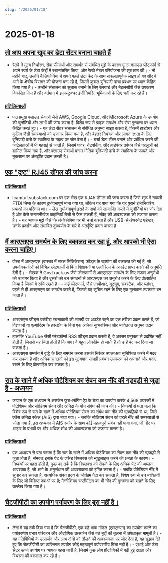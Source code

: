 ```yaml
---
slug: '/2025/01/18'
---
```


# 2025-01-18

## [तो आप अपना खुद का डेटा सेंटर बनाना चाहते हैं](https://blog.railway.com/p/data-center-build-part-one)

- रेलवे ने मूल्य निर्धारण, सेवा सीमाओं और समर्थन से संबंधित मुद्दों के कारण गूगल क्लाउड प्लेटफॉर्म से अपने स्वयं के डेटा केंद्रों में स्थानांतरित किया, और रेलवे मेटल परियोजना की शुरुआत की। - नौ महीने बाद, उन्होंने कैलिफोर्निया में अपने पहले डेटा केंद्र के साथ सफलतापूर्वक लाइव हो गए और वे आगे के क्षेत्रीय विस्तार की योजना बना रहे हैं, जिसमें कुशल बुनियादी ढांचा प्रबंधन पर ध्यान केंद्रित किया गया है। - उन्होंने संचालन को सुचारू बनाने के लिए रेलयार्ड और मेटलसीपी जैसे उपकरण विकसित किए हैं और वर्तमान में इंफ्रास्ट्रक्चर इंजीनियरिंग भूमिकाओं के लिए भर्ती कर रहे हैं।

### [प्रतिक्रियाओं](https://news.ycombinator.com/item?id=42743019)

- पाठ प्रमुख क्लाउड सेवाओं जैसे AWS, Google Cloud, और Microsoft Azure के उपयोग की चुनौतियों और लाभों की जांच करता है, विशेष रूप से ग्राहक समर्थन और सेवा गुणवत्ता पर ध्यान केंद्रित करते हुए। - यह डेटा सेंटर संचालन से संबंधित अनुभव साझा करता है, जिसमें हार्डवेयर और कूलिंग जैसी समस्याओं को उजागर किया गया है, और बेहतर नियंत्रण और लागत दक्षता के लिए बुनियादी ढांचे के स्वामित्व के महत्व पर जोर देता है। - चर्चा डेटा सेंटर बनाने और प्रबंधित करने की जटिलताओं में भी गहराई से जाती है, जिसमें पावर, नेटवर्किंग, और हार्डवेयर प्रबंधन जैसे पहलुओं को शामिल किया गया है, और क्लाउड सेवाओं बनाम भौतिक बुनियादी ढांचे के स्वामित्व के फायदे और नुकसान पर अंतर्दृष्टि प्रदान करती है।

## [एक "दुष्ट" RJ45 डोंगल की जांच करना](https://lcamtuf.substack.com/p/investigating-an-evil-rj45-dongle)

### [प्रतिक्रियाओं](https://news.ycombinator.com/item?id=42743033)

- lcamtuf.substack.com पर एक लेख एक RJ45 डोंगल की जांच करता है जिसे शुरू में नकली FTDI चिप्स के कारण दुर्भावनापूर्ण माना गया था, लेकिन यह पाया गया कि यह पुराने इंजीनियरिंग प्रथाओं का परिणाम था। - लेख दुर्भावनापूर्ण इरादे के दावों को सत्यापित करने में चुनौतियों पर जोर देता है और कैसे सनसनीखेज कहानियाँ तेजी से फैल सकती हैं, संदेह की आवश्यकता को उजागर करता है। - यह व्यापक मुद्दों जैसे कि ज़ेनोफोबिया पर भी चर्चा करता है और USB-से-ईथरनेट एडेप्टर, उनके प्रदर्शन और संभावित दुरुपयोग के बारे में अंतर्दृष्टि प्रदान करता है।

## [मैं आरएसएस समर्थन के लिए वकालत कर रहा हूं, और आपको भी ऐसा करना चाहिए।](https://reedybear.bearblog.dev/ive-been-advocating-for-rss-support-and-you-should-too/)

- पोस्ट में आरएसएस (वास्तव में सरल सिंडिकेशन) फीड्स के उपयोग की वकालत की गई है, जो उपयोगकर्ताओं को विभिन्न प्लेटफार्मों से बिना विज्ञापनों या एल्गोरिदम के अपडेट प्राप्त करने की अनुमति देती है। - लेखक ने GovTrack.us जैसे प्लेटफार्मों से आरएसएस समर्थन के लिए सफल अनुरोधों को उजागर किया है और दूसरों को उन संगठनों से आरएसएस का अनुरोध करने के लिए प्रोत्साहित किया है जिनमें वे रुचि रखते हैं। - कई प्लेटफार्म, जैसे एनपीआर, यूट्यूब, सबस्टैक, और ब्लॉगर, पहले से ही आरएसएस का समर्थन करते हैं, जिससे यह सूचित रहने के लिए एक मूल्यवान उपकरण बन जाता है।

### [प्रतिक्रियाओं](https://news.ycombinator.com/item?id=42746222)

- आरएसएस फीड्स पसंदीदा रचनाकारों की सामग्री पर अपडेट रहने का एक तरीका प्रदान करते हैं, जो विज्ञापनों या एल्गोरिदम के हस्तक्षेप के बिना एक अधिक सुव्यवस्थित और व्यक्तिगत अनुभव प्रदान करता है।
- हालांकि YouTube जैसी प्लेटफ़ॉर्म्स RSS फ़ीड्स प्रदान करती हैं, वे अक्सर प्रमुखता से प्रदर्शित नहीं होती हैं, जिससे यह चिंता होती है कि अगर वे बहुत लोकप्रिय हो जाती हैं तो उन्हें बंद कर दिया जा सकता है।
- आरएसएस समर्थन में वृद्धि के लिए समर्थन करना इसकी निरंतर उपलब्धता सुनिश्चित करने में मदद कर सकता है और अधिक संगठनों को इस मूल्यवान सामग्री प्रबंधन उपकरण को अपनाने और बनाए रखने के लिए प्रोत्साहित कर सकता है।

## [रात के खाने में अधिक पोटैशियम का सेवन कम नींद की गड़बड़ी से जुड़ा है - अध्ययन](https://www.nutraingredients-asia.com/Article/2025/01/07/higher-potassium-intake-at-dinner-linked-to-fewer-sleep-disturbances/)

- जापान के एक अध्ययन ने असकेन फूड-लॉगिंग ऐप के डेटा का उपयोग करके 4,568 वयस्कों में पोटेशियम और सोडियम सेवन और अनिद्रा के बीच संबंध की जांच की। - निष्कर्षों से पता चला कि विशेष रूप से रात के खाने में अधिक पोटेशियम सेवन का संबंध कम नींद की गड़बड़ियों से था, जिसे एथेंस अनिद्रा स्केल (AIS) द्वारा मापा गया। - जबकि सोडियम सेवन को पहले नींद की समस्याओं से जोड़ा गया है, इस अध्ययन में AIS स्कोर के साथ कोई महत्वपूर्ण संबंध नहीं पाया गया, जो नींद पर आहार के प्रभावों पर और अधिक शोध की आवश्यकता को उजागर करता है।

### [प्रतिक्रियाओं](https://news.ycombinator.com/item?id=42742161)

- एक अध्ययन से पता चलता है कि रात के खाने में अधिक पोटेशियम का सेवन कम नींद की गड़बड़ी से जुड़ा होता है, संभवतः इसके पेट के एसिड रिफ्लक्स को न्यूट्रलाइज करने की क्षमता के कारण। - निष्कर्षों पर बहस होती है, कुछ का तर्क है कि रिफ्लक्स को रोकने के लिए अधिक पेट की अम्लता आवश्यक है, जो आगे के अनुसंधान की आवश्यकता को इंगित करता है। - जबकि पोटेशियम नींद में सुधार कर सकता है, अत्यधिक सेवन हृदय के जोखिम पैदा कर सकता है, विशेष रूप से उन व्यक्तियों के लिए जो विशिष्ट दवाओं पर हैं; मैग्नीशियम सप्लीमेंट्स का भी नींद की गुणवत्ता को बढ़ाने के लिए उल्लेख किया गया है।

## [चैटजीपीटी का उपयोग पर्यावरण के लिए बुरा नहीं है।](https://andymasley.substack.com/p/individual-ai-use-is-not-bad-for)

### [प्रतिक्रियाओं](https://news.ycombinator.com/item?id=42745847)

- लेख में यह तर्क दिया गया है कि चैटजीपीटी, एक बड़े भाषा मॉडल (एलएलएम) का उपयोग करने का पर्यावरणीय प्रभाव परिवहन और औद्योगिक उत्सर्जन जैसे बड़े मुद्दों की तुलना में अपेक्षाकृत मामूली है। - यह गतिविधियों के उत्सर्जन और लाभ दोनों को तौलने की आवश्यकता पर जोर देता है, यह सुझाव देते हुए कि चैटजीपीटी का व्यक्तिगत उपयोग कोई महत्वपूर्ण पर्यावरणीय चिंता नहीं है। - एआई और डेटा सेंटर ऊर्जा उपयोग पर व्यापक बहस जारी है, जिसमें कुछ लोग प्रौद्योगिकी में बढ़ी हुई दक्षता और स्थिरता की वकालत कर रहे हैं।

<head>
  <meta property="og:title" content="तो आप अपना खुद का डेटा सेंटर बनाना चाहते हैं" />
  <meta property="og:type" content="website" />
  <meta property="og:image" content="https://og.cho.sh/api/og/?title=%E0%A4%A4%E0%A5%8B%20%E0%A4%86%E0%A4%AA%20%E0%A4%85%E0%A4%AA%E0%A4%A8%E0%A4%BE%20%E0%A4%96%E0%A5%81%E0%A4%A6%20%E0%A4%95%E0%A4%BE%20%E0%A4%A1%E0%A5%87%E0%A4%9F%E0%A4%BE%20%E0%A4%B8%E0%A5%87%E0%A4%82%E0%A4%9F%E0%A4%B0%20%E0%A4%AC%E0%A4%A8%E0%A4%BE%E0%A4%A8%E0%A4%BE%20%E0%A4%9A%E0%A4%BE%E0%A4%B9%E0%A4%A4%E0%A5%87%20%E0%A4%B9%E0%A5%88%E0%A4%82&subheading=%E0%A4%B6%E0%A4%A8%E0%A4%BF%E0%A4%B5%E0%A4%BE%E0%A4%B0%2C%2018%20%E0%A4%9C%E0%A4%A8%E0%A4%B5%E0%A4%B0%E0%A5%80%202025%3A%20%E0%A4%B9%E0%A5%88%E0%A4%95%E0%A4%B0%20%E0%A4%B8%E0%A4%AE%E0%A4%BE%E0%A4%9A%E0%A4%BE%E0%A4%B0%20%E0%A4%B8%E0%A4%BE%E0%A4%B0%E0%A4%BE%E0%A4%82%E0%A4%B6" />
</head>

